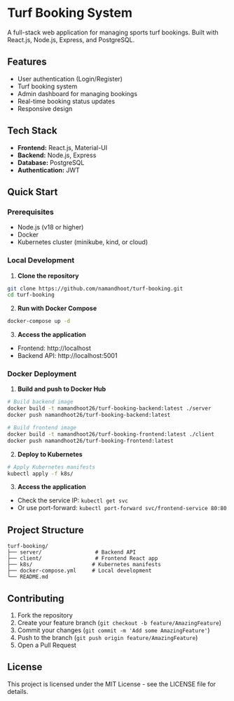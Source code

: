 # Turf Booking System

A full-stack web application for managing sports turf bookings. Built with React.js, Node.js, Express, and PostgreSQL.

## Features

- User authentication (Login/Register)
- Turf booking system
- Admin dashboard for managing bookings
- Real-time booking status updates
- Responsive design

## Tech Stack

- **Frontend:** React.js, Material-UI
- **Backend:** Node.js, Express
- **Database:** PostgreSQL
- **Authentication:** JWT

## Quick Start

### Prerequisites

- Node.js (v18 or higher)
- Docker
- Kubernetes cluster (minikube, kind, or cloud)

### Local Development

1. **Clone the repository**
```bash
git clone https://github.com/namandhoot/turf-booking.git
cd turf-booking
```

2. **Run with Docker Compose**
```bash
docker-compose up -d
```

3. **Access the application**
- Frontend: http://localhost
- Backend API: http://localhost:5001

### Docker Deployment

1. **Build and push to Docker Hub**
```bash
# Build backend image
docker build -t namandhoot26/turf-booking-backend:latest ./server
docker push namandhoot26/turf-booking-backend:latest

# Build frontend image
docker build -t namandhoot26/turf-booking-frontend:latest ./client
docker push namandhoot26/turf-booking-frontend:latest
```

2. **Deploy to Kubernetes**
```bash
# Apply Kubernetes manifests
kubectl apply -f k8s/
```

3. **Access the application**
- Check the service IP: `kubectl get svc`
- Or use port-forward: `kubectl port-forward svc/frontend-service 80:80`

## Project Structure

```
turf-booking/
├── server/                 # Backend API
├── client/                 # Frontend React app
├── k8s/                   # Kubernetes manifests
├── docker-compose.yml     # Local development
└── README.md
```

## Contributing

1. Fork the repository
2. Create your feature branch (`git checkout -b feature/AmazingFeature`)
3. Commit your changes (`git commit -m 'Add some AmazingFeature'`)
4. Push to the branch (`git push origin feature/AmazingFeature`)
5. Open a Pull Request

## License

This project is licensed under the MIT License - see the LICENSE file for details.
